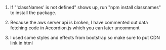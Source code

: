 1. If "'classNames' is not defined" shows up, run "npm install classnames" to install the package.

2. Because the aws server api is broken, I have commented out data fetching code in Accordion.js which you can later uncomment

3. I used some styles and effects from bootstrap so make sure to put CDN link in html
    <link rel="stylesheet" href="https://maxcdn.bootstrapcdn.com/bootstrap/latest/css/bootstrap.min.css"> 